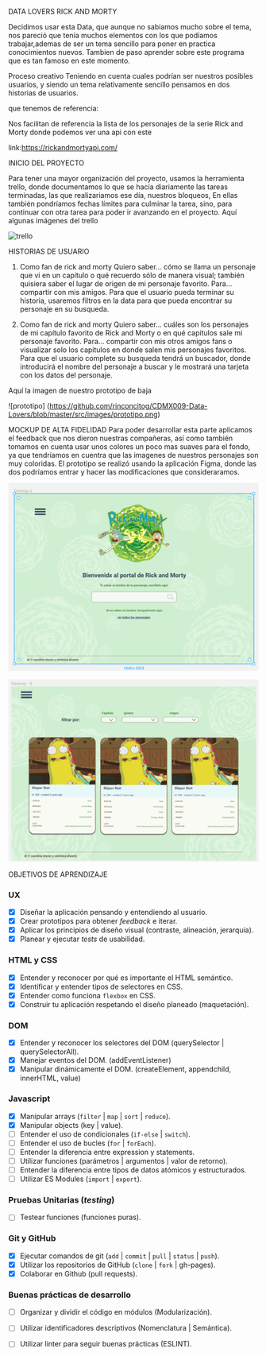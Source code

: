 

DATA LOVERS RICK AND MORTY

Decidimos usar esta Data, que aunque no sabiamos mucho sobre el tema, nos pareció que tenía muchos elementos con los que podíamos trabajar,ademas de ser un tema sencillo para poner en practica conocimientos nuevos.
Tambien de paso aprender sobre este programa que es tan famoso en este momento. 

Proceso creativo
Teniendo en cuenta cuales podrían ser nuestros posibles usuarios, y siendo un tema relativamente sencillo pensamos en dos historias de usuarios.


que tenemos de referencia:

Nos facilitan de referencia la lista de los personajes de la serie Rick and Morty donde podemos ver una api con este 


link:https://rickandmortyapi.com/


INICIO DEL PROYECTO

Para tener una mayor organización del proyecto, usamos la herramienta trello, donde documentamos lo que se hacía diariamente las tareas terminadas, las que realizariamos ese día, nuestros bloqueos, En ellas también pondríamos fechas límites para culminar la tarea, sino, para continuar con otra tarea para poder ir avanzando en el proyecto.
Aquí algunas imágenes del trello

 ![trello](https://github.com/rinconcitog/CDMX009-Data-Lovers/blob/master/src/img/imagen_trello.png)         

HISTORIAS DE USUARIO

1. Como fan de rick and morty
Quiero saber... cómo se llama un personaje que vi en un capítulo o qué recuerdo sólo de manera visual; también quisiera saber el lugar de origen de mi personaje favorito.
Para... compartir con mis amigos.
Para que el usuario pueda terminar su historia, usaremos filtros en la data para que pueda encontrar su personaje en su busqueda.


2.  Como fan de rick and morty
Quiero saber... cuáles son los personajes de mi capítulo favorito de Rick and Morty o en qué capítulos sale mi personaje favorito.
Para... compartir con mis otros amigos fans o visualizar solo los capitulos en donde salen mis personajes favoritos.
Para que el usuario complete su busqueda tendrá un buscador, donde introducirá el nombre del personaje a buscar y le mostrará una tarjeta con los datos del personaje.

Aquí la imagen de nuestro prototipo de baja

![prototipo] (https://github.com/rinconcitog/CDMX009-Data-Lovers/blob/master/src/images/prototipo.png)


MOCKUP DE ALTA FIDELIDAD
Para poder desarrollar esta parte aplicamos el feedback que nos dieron  nuestras compañeras, así como también tomamos en cuenta usar unos colores un poco mas suaves para el fondo, ya que tendríamos en cuentra que las imagenes de nuestros personajes son muy coloridas. El prototipo se realizó usando la aplicación Figma, donde las dos podríamos entrar y hacer las modificaciones que consideraramos.


![Figma1](https://github.com/rinconcitog/CDMX009-Data-Lovers/blob/master/src/images/figma_1.png)

![Figma2](https://github.com/rinconcitog/CDMX009-Data-Lovers/blob/master/src/images/figma_2.png)
        





 OBJETIVOS DE APRENDIZAJE

### UX

- [x] Diseñar la aplicación pensando y entendiendo al usuario.
- [x] Crear prototipos para obtener _feedback_ e iterar.
- [x] Aplicar los principios de diseño visual (contraste, alineación, jerarquía).
- [x] Planear y ejecutar _tests_ de usabilidad.

### HTML y CSS

- [x] Entender y reconocer por qué es importante el HTML semántico.
- [x] Identificar y entender tipos de selectores en CSS.
- [x] Entender como funciona `flexbox` en CSS.
- [x] Construir tu aplicación respetando el diseño planeado (maquetación).

### DOM

- [x] Entender y reconocer los selectores del DOM (querySelector | querySelectorAll).
- [x] Manejar eventos del DOM. (addEventListener)
- [x] Manipular dinámicamente el DOM. (createElement, appendchild, innerHTML, value)

### Javascript

- [x] Manipular arrays (`filter` | `map` | `sort` | `reduce`).
- [x] Manipular objects (key | value).
- [ ] Entender el uso de condicionales (`if-else` | `switch`).
- [ ] Entender el uso de bucles (`for` | `forEach`).
- [ ] Entender la diferencia entre expression y statements.
- [ ] Utilizar funciones (parámetros | argumentos | valor de retorno).
- [ ] Entender la diferencia entre tipos de datos atómicos y estructurados.
- [ ] Utilizar ES Modules (`import` | `export`).

### Pruebas Unitarias (_testing_)
- [ ] Testear funciones (funciones puras).

### Git y GitHub
- [x] Ejecutar comandos de git (`add` | `commit` | `pull` | `status` | `push`).
- [x] Utilizar los repositorios de GitHub (`clone` | `fork` | gh-pages).
- [x] Colaborar en Github (pull requests).

### Buenas prácticas de desarrollo
- [ ] Organizar y dividir el código en módulos (Modularización).
- [ ] Utilizar identificadores descriptivos (Nomenclatura | Semántica).
- [ ] Utilizar linter para seguir buenas prácticas (ESLINT).


